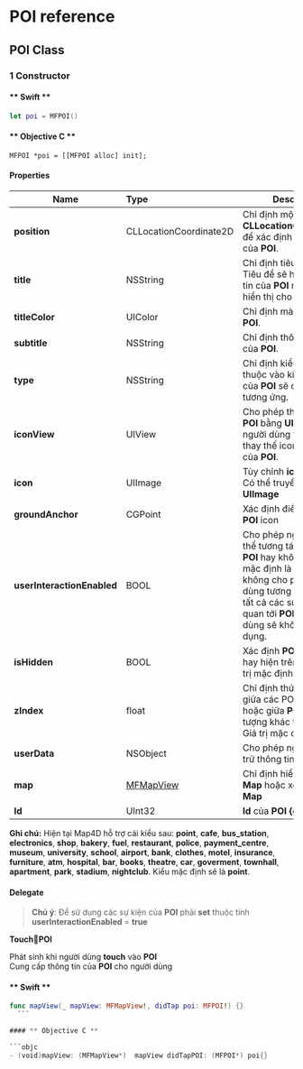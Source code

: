 # POI reference

## POI Class

### 1 Constructor


<!-- tabs:start -->
#### ** Swift **

```swift 
let poi = MFPOI()
```

#### ** Objective C **

```objc 
MFPOI *poi = [[MFPOI alloc] init];
```

<!-- tabs:end -->

#### Properties

| Name                       | Type                   | Description                                                                                                             |
|----------------------------|:-----------------------|-------------------------------------------------------------------------------------------------------------------------|
| **position**               | CLLocationCoordinate2D | Chỉ định một **CLLocationCoordinate2D** để xác định vị trí ban đầu của **POI**.                                         |
| **title**                  | NSString               | Chỉ định tiêu đề của **POI**. Tiêu đề sẽ hiển thị thông tin của **POI** mà bạn muốn hiển thị cho người dùng.            |
| **titleColor**             | UIColor                | Chỉ định màu tiêu đề của **POI**.                                                                                       |
| **subtitle**               | NSString               | Chỉ định thông tin mô tả của **POI**.                                                                                   |
| **type**                   | NSString               | Chỉ định kiểu của **POI**, tùy thuộc vào kiểu mà icon của **POI** sẽ có hình ảnh tương ứng.                             |
| **iconView**               | UIView                 | Cho phép thêm biểu diễn **POI** bằng **UIView** mà người dùng tuỳ chỉnh để thay thế icon mặc định của **POI**.          |
| **icon**                   | UIImage                | Tùy chỉnh **icon** cho **POI**. Có thể truyền vào là một **UIImage**                                                    |
| **groundAnchor**           | CGPoint                | Xác định điểm neo cho **POI** icon                                                                                      |
| **userInteractionEnabled** | BOOL                   | Cho phép người dùng có thể tương tác được với **POI** hay không. Giá trị mặc định là **true**. Khi không cho phép người dùng tương tác với **POI** thì tất cả các sự kiện liên quan tới **POI** từ phía người dùng sẽ không có tác dụng. | 
| **isHidden**               | BOOL                   | Xác định **POI** có thể ẩn hay hiện trên bản đồ. Giá trị mặc định là **true**.                                          |
| **zIndex**                 | float                  | Chỉ định thứ tự hiển thị giữa các POI với nhau hoặc giữa **POI** với các đối tượng khác trên bản đồ. Giá trị mặc định là **0** |
| **userData**               | NSObject               | Cho phép người dùng lưu trữ thông tin trên **POI**.                                                                     |
| **map**                    | [MFMapView](/reference/map?id=MFMapView)             | Chỉ định hiển thị **POI** trên **Map** hoặc xoá **POI** khỏi **Map**                      |
| **Id**                     | UInt32                 | **Id** của **POI** **{get}**.                                                                                           |

**Ghi chú:** Hiện tại Map4D hỗ trợ cái kiểu sau: **point**, **cafe**, **bus_station**, **electronics**, **shop**, **bakery**, **fuel**, **restaurant**, **police**, **payment_centre**, **museum**, **university**, **school**, **airport**, **bank**, **clothes**, **motel**, **insurance**, **furniture**, **atm**, **hospital**, **bar**, **books**, **theatre**, **car**, **goverment**, **townhall**, **apartment**, **park**, **stadium**, **nightclub**. Kiểu mặc định sẽ là **point**.


#### Delegate

  > **Chú ý**: Để sử dụng các sự kiện của **POI** phải **set** thuộc tính **userInteractionEnabled** = **true**
  
  **TouchPOI**

  Phát sinh khi người dùng **touch** vào **POI**
  </br>Cung cấp thông tin của **POI** cho người dùng

  <!-- tabs:start -->

  #### ** Swift **

  ```swift 
  func mapView(_ mapView: MFMapView!, didTap poi: MFPOI!) {}
    ```

  #### ** Objective C **

  ```objc 
  - (void)mapView: (MFMapView*)  mapView didTapPOI: (MFPOI*) poi{}
  ```

  <!-- tabs:end -->